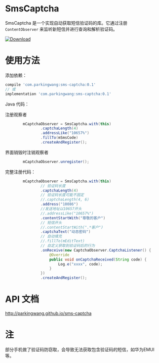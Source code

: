 # SmsCaptcha

SmsCaptcha 是一个实现自动获取短信验证码的库。它通过注册 `ContentObserver` 来监听新短信并进行查询和解析验证码。

[ ![Download](https://api.bintray.com/packages/parkingwang/maven/SmsCaptcha/images/download.svg?version=0.1) ](https://bintray.com/parkingwang/maven/SmsCaptcha/0.1/link)
 
# 使用方法

添加依赖：

```groovy
compile 'com.parkingwang:sms-captcha:0.1'
// 或
implementation 'com.parkingwang:sms-captcha:0.1'
```

Java 代码：

注册观察者

```java
        mCaptchaObserver = SmsCaptcha.with(this)
                .captchaLength(4)
                .addressLike("10657%")
                .fillTo(mSmsCode)
                .createAndRegister();
```

界面销毁时注销观察者

```java
        mCaptchaObserver.unregister();
```

完整注册代码：

```java
        mCaptchaObserver = SmsCaptcha.with(this)
                // 验证码长度
                .captchaLength(4)
                // 验证码长度可能不固定
                //.captchaLength(4, 6)
                .address("10086")
                //发送地址以10657开头
                //.addressLike("10657%")
                .contentStartWith("尊敬的客户")
                // 短信开头
                //.contentStartWith(".*客户")
                .captchaText("动态密码")
                // 自动填充
                //.fillTo(mEditText)
                // 自定义获取到验证码后的行为
                .onReceive(new CaptchaObserver.CaptchaListener() {
                    @Override
                    public void onCaptchaReceived(String code) {
                        Log.e("xxxx", code);
                    }
                })
                .createAndRegister();
```

# API 文档

http://parkingwang.github.io/sms-captcha

# 注

部分手机做了验证码防窃取，会导致无法获取包含验证码的短信，如华为EMUI等。

